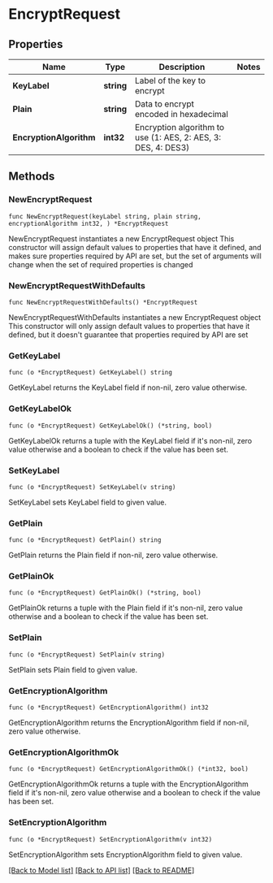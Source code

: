 # EncryptRequest

## Properties

Name | Type | Description | Notes
------------ | ------------- | ------------- | -------------
**KeyLabel** | **string** | Label of the key to encrypt | 
**Plain** | **string** | Data to encrypt encoded in hexadecimal | 
**EncryptionAlgorithm** | **int32** | Encryption algorithm to use (1: AES, 2: AES, 3: DES, 4: DES3) | 

## Methods

### NewEncryptRequest

`func NewEncryptRequest(keyLabel string, plain string, encryptionAlgorithm int32, ) *EncryptRequest`

NewEncryptRequest instantiates a new EncryptRequest object
This constructor will assign default values to properties that have it defined,
and makes sure properties required by API are set, but the set of arguments
will change when the set of required properties is changed

### NewEncryptRequestWithDefaults

`func NewEncryptRequestWithDefaults() *EncryptRequest`

NewEncryptRequestWithDefaults instantiates a new EncryptRequest object
This constructor will only assign default values to properties that have it defined,
but it doesn't guarantee that properties required by API are set

### GetKeyLabel

`func (o *EncryptRequest) GetKeyLabel() string`

GetKeyLabel returns the KeyLabel field if non-nil, zero value otherwise.

### GetKeyLabelOk

`func (o *EncryptRequest) GetKeyLabelOk() (*string, bool)`

GetKeyLabelOk returns a tuple with the KeyLabel field if it's non-nil, zero value otherwise
and a boolean to check if the value has been set.

### SetKeyLabel

`func (o *EncryptRequest) SetKeyLabel(v string)`

SetKeyLabel sets KeyLabel field to given value.


### GetPlain

`func (o *EncryptRequest) GetPlain() string`

GetPlain returns the Plain field if non-nil, zero value otherwise.

### GetPlainOk

`func (o *EncryptRequest) GetPlainOk() (*string, bool)`

GetPlainOk returns a tuple with the Plain field if it's non-nil, zero value otherwise
and a boolean to check if the value has been set.

### SetPlain

`func (o *EncryptRequest) SetPlain(v string)`

SetPlain sets Plain field to given value.


### GetEncryptionAlgorithm

`func (o *EncryptRequest) GetEncryptionAlgorithm() int32`

GetEncryptionAlgorithm returns the EncryptionAlgorithm field if non-nil, zero value otherwise.

### GetEncryptionAlgorithmOk

`func (o *EncryptRequest) GetEncryptionAlgorithmOk() (*int32, bool)`

GetEncryptionAlgorithmOk returns a tuple with the EncryptionAlgorithm field if it's non-nil, zero value otherwise
and a boolean to check if the value has been set.

### SetEncryptionAlgorithm

`func (o *EncryptRequest) SetEncryptionAlgorithm(v int32)`

SetEncryptionAlgorithm sets EncryptionAlgorithm field to given value.



[[Back to Model list]](../README.md#documentation-for-models) [[Back to API list]](../README.md#documentation-for-api-endpoints) [[Back to README]](../README.md)


